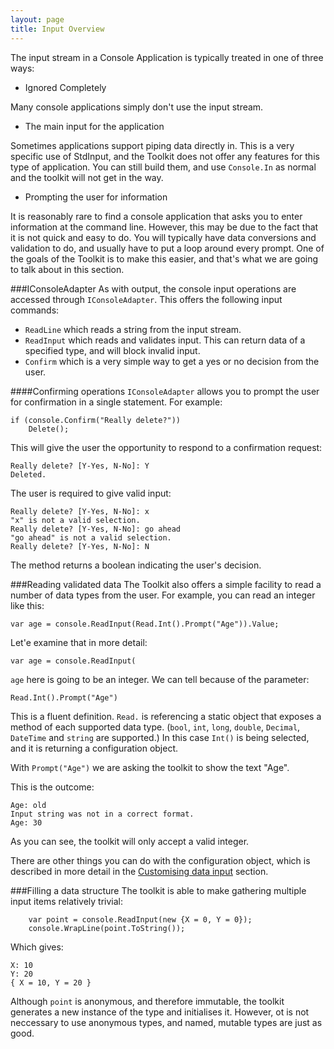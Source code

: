 ```yaml
---
layout: page
title: Input Overview
---
```


The input stream in a Console Application is typically treated in one of three ways:

* Ignored Completely

Many console applications simply don't use the input stream.

* The main input for the application

Sometimes applications support piping data directly in. This is a very specific use of StdInput, and the Toolkit does not offer any features for this type of application. You can still build them, and use ```Console.In``` as normal and the toolkit will not get in the way.

* Prompting the user for information

It is reasonably rare to find a console application that asks you to enter information at the command line. However, this may be due to the fact that it is not quick and easy to do. You will typically have data conversions and validation to do, and usually have to put a loop around every prompt. One of the goals of the Toolkit is to make this easier, and that's what we are going to talk about in this section.

###IConsoleAdapter
As with output, the console input operations are accessed through ```IConsoleAdapter```. This offers the following input commands:

* ```ReadLine``` which reads a string from the input stream.
* ```ReadInput``` which reads and validates input. This can return data of a specified type, and will block invalid input.
* ```Confirm``` which is a very simple way to get a yes or no decision from the user.

####Confirming operations
```IConsoleAdapter``` allows you to prompt the user for confirmation in a single statement. For example:

    if (console.Confirm("Really delete?"))
        Delete();

This will give the user the opportunity to respond to a confirmation request:

	Really delete? [Y-Yes, N-No]: Y
	Deleted.

The user is required to give valid input:
	
	Really delete? [Y-Yes, N-No]: x
	"x" is not a valid selection.
	Really delete? [Y-Yes, N-No]: go ahead
	"go ahead" is not a valid selection.
	Really delete? [Y-Yes, N-No]: N

The method returns a boolean indicating the user's decision.

###Reading validated data
The Toolkit also offers a simple facility to read a number of data types from the user. For example, you can read an integer like this:

    var age = console.ReadInput(Read.Int().Prompt("Age")).Value;

Let'e examine that in more detail:

	var age = console.ReadInput(

```age``` here is going to be an integer. We can tell because of the parameter:

	Read.Int().Prompt("Age")

This is a fluent definition. ```Read.``` is referencing a static object that exposes a method of each supported data type. (```bool```, ```int```, ```long```, ```double```, ```Decimal```, ```DateTime``` and ```string``` are supported.) In this case ```Int()``` is being selected, and it is returning a configuration object.

With ```Prompt("Age")``` we are asking the toolkit to show the text "Age".

This is the outcome:

	Age: old
	Input string was not in a correct format.
	Age: 30

As you can see, the toolkit will only accept a valid integer.

There are other things you can do with the configuration object, which is described in more detail in the  [Customising	data input](custominput.html) section.

###Filling a data structure
The toolkit is able to make gathering multiple input items relatively trivial:

        var point = console.ReadInput(new {X = 0, Y = 0});
	    console.WrapLine(point.ToString());
	
Which gives:

	X: 10
	Y: 20
	{ X = 10, Y = 20 }

Although ```point``` is anonymous, and therefore immutable, the toolkit generates a new instance of the type and initialises it. However, ot is not neccessary to use anonymous types, and named, mutable types are just as good.
